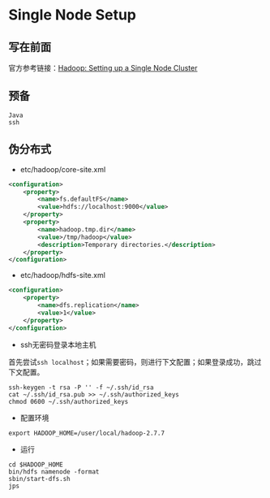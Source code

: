 # Single Node Setup
## 写在前面
官方参考链接：[Hadoop: Setting up a Single Node Cluster](https://hadoop.apache.org/docs/r2.7.7/hadoop-project-dist/hadoop-common/SingleCluster.html)

## 预备
```text
Java
ssh
```

## 伪分布式

* etc/hadoop/core-site.xml

```xml
<configuration>
    <property>
        <name>fs.defaultFS</name>
        <value>hdfs://localhost:9000</value>
    </property>
    <property>
        <name>hadoop.tmp.dir</name>
        <value>/tmp/hadoop</value>
        <description>Temporary directories.</description>
    </property>
</configuration>
```

* etc/hadoop/hdfs-site.xml

```xml
<configuration>
    <property>
        <name>dfs.replication</name>
        <value>1</value>
    </property>
</configuration>
```

* ssh无密码登录本地主机

首先尝试`ssh localhost`；如果需要密码，则进行下文配置；如果登录成功，跳过下文配置。

```shell
ssh-keygen -t rsa -P '' -f ~/.ssh/id_rsa
cat ~/.ssh/id_rsa.pub >> ~/.ssh/authorized_keys
chmod 0600 ~/.ssh/authorized_keys
```

* 配置环境

```shell
export HADOOP_HOME=/user/local/hadoop-2.7.7
```

* 运行

```shell
cd $HADOOP_HOME
bin/hdfs namenode -format
sbin/start-dfs.sh
jps
```

